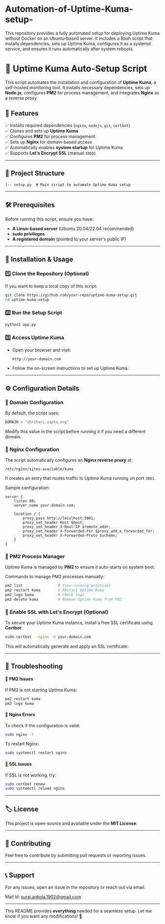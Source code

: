 # Automation-of-Uptime-Kuma-setup-
This repository provides a fully automated setup for deploying Uptime Kuma without Docker on an Ubuntu-based server. It includes a Bash script that installs dependencies, sets up Uptime Kuma, configures it as a systemd service, and ensures it runs automatically after system reboots.

# 🚀 Uptime Kuma Auto-Setup Script  

This script automates the installation and configuration of **Uptime Kuma**, a self-hosted monitoring tool. It installs necessary dependencies, sets up **Node.js**, configures **PM2** for process management, and integrates **Nginx** as a reverse proxy.

## 📌 Features  

✅ Installs required dependencies (`nginx`, `nodejs`, `git`, `certbot`)  
✅ Clones and sets up **Uptime Kuma**  
✅ Configures **PM2** for process management  
✅ Sets up **Nginx** for domain-based access  
✅ Automatically enables **system startup** for Uptime Kuma  
✅ Supports **Let's Encrypt SSL** (manual step)  

---

## 📂 Project Structure  

```
|-- setup.py  # Main script to automate Uptime Kuma setup
```

---

## 🛠️ Prerequisites  

Before running this script, ensure you have:  

- **A Linux-based server** (Ubuntu 20.04/22.04 recommended)  
- **sudo privileges**  
- **A registered domain** (pointed to your server's public IP)  

---

## 🚀 Installation & Usage  

### 1️⃣ Clone the Repository (Optional)  
If you want to keep a local copy of this script:  
```bash
git clone https://github.com/your-repo/uptime-kuma-setup.git
cd uptime-kuma-setup
```

### 2️⃣ Run the Setup Script  
```bash
python3 app.py
```

### 3️⃣ Access Uptime Kuma  
- Open your browser and visit:  
  ```
  http://your-domain.com
  ```
- Follow the on-screen instructions to set up Uptime Kuma.  

---

## ⚙️ Configuration Details  

### 🔹 **Domain Configuration**  
By default, the script uses:  
```python
DOMAIN = "shrihari.zapto.org"
```
Modify this value in the script before running it if you need a different domain.

### 🔹 **Nginx Configuration**  
The script automatically configures an **Nginx reverse proxy** at:  
```
/etc/nginx/sites-available/kuma
```
It creates an entry that routes traffic to Uptime Kuma running on port `3001`.

Sample configuration:
```nginx
server {
    listen 80;
    server_name your-domain.com;

    location / {
        proxy_pass http://localhost:3001;
        proxy_set_header Host $host;
        proxy_set_header X-Real-IP $remote_addr;
        proxy_set_header X-Forwarded-For $proxy_add_x_forwarded_for;
        proxy_set_header X-Forwarded-Proto $scheme;
    }
}
```

### 🔹 **PM2 Process Manager**  
Uptime Kuma is managed by **PM2** to ensure it auto-starts on system boot.  

Commands to manage PM2 processes manually:
```bash
pm2 list                # View running processes
pm2 restart kuma        # Restart Uptime Kuma
pm2 logs kuma           # Check logs
pm2 delete kuma         # Remove Uptime Kuma from PM2
```

### 🔹 **Enable SSL with Let's Encrypt (Optional)**  
To secure your Uptime Kuma instance, install a free SSL certificate using **Certbot**:
```bash
sudo certbot --nginx -d your-domain.com
```
This will automatically generate and apply an SSL certificate.

---

## 🔧 Troubleshooting  

#### 🚨 PM2 Issues  
If PM2 is not starting Uptime Kuma:  
```bash
pm2 restart kuma
pm2 logs kuma
```

#### 🚨 Nginx Errors  
To check if the configuration is valid:  
```bash
sudo nginx -t
```
To restart Nginx:  
```bash
sudo systemctl restart nginx
```

#### 🚨 SSL Issues  
If SSL is not working, try:  
```bash
sudo certbot renew
sudo systemctl reload nginx
```

---

## 🏷️ License  
This project is open-source and available under the **MIT License**.

---

## 🤝 Contributing  
Feel free to contribute by submitting pull requests or reporting issues.

---

## 📞 Support  
For any issues, open an issue in the repository or reach out via email.

Mail Id: suraj.ankola.1902@gmail.com

---

This README provides **everything** needed for a seamless setup. Let me know if you want any modifications! 🚀